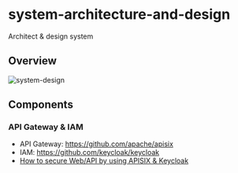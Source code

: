 # system-architecture-and-design
Architect & design system

## Overview
![system-design](https://user-images.githubusercontent.com/6086297/207488073-89c26c6f-8855-40e5-a4ae-5ce3a2cb1171.png)

## Components

### API Gateway & IAM
- API Gateway: https://github.com/apache/apisix
- IAM: https://github.com/keycloak/keycloak
- [How to secure Web/API by using APISIX & Keycloak](/apisix+keycloak.md)
